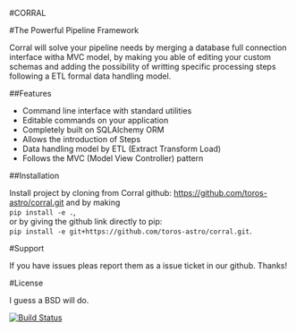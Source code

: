 #CORRAL

#The Powerful Pipeline Framework

Corral will solve your pipeline needs by merging a database full connection interface witha MVC model, by making you able of editing your custom schemas and adding the possibility of writting specific processing steps following a ETL formal data handling model.

##Features

* Command line interface with standard utilities
* Editable commands on your application
* Completely built on SQLAlchemy ORM
* Allows the introduction of Steps 
* Data handling model by ETL (Extract Transform Load)
* Follows the MVC (Model View Controller) pattern

##Installation 

Install project by cloning from Corral github: https://github.com/toros-astro/corral.git and by making  
`pip install -e .`,  
or by giving the github link directly to pip:  
`pip install -e git+https://github.com/toros-astro/corral.git`.

#Support 

If you have issues pleas report them as a issue ticket in our github. Thanks!

#License

I guess a BSD will do.

[![Build Status](https://travis-ci.org/toros-astro/corral.svg?branch=master)](https://travis-ci.org/toros-astro/corral)
